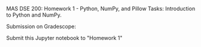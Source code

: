 MAS DSE 200: Homework 1 - Python, NumPy, and Pillow
Tasks:
Introduction to Python and NumPy.

Submission on Gradescope:

Submit this Jupyter notebook to "Homework 1"
